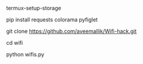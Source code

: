 termux-setup-storage

pip install requests colorama pyfiglet

git clone https://github.com/aveemallik/Wifi-hack.git

cd wifi

python wifis.py
